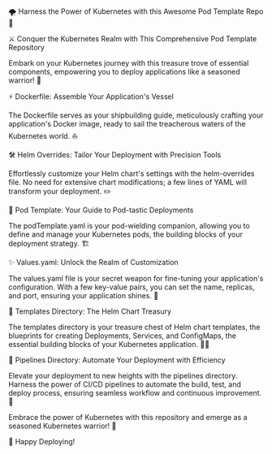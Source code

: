 🌪️ Harness the Power of Kubernetes with this Awesome Pod Template Repo 🚀

⚔️ Conquer the Kubernetes Realm with This Comprehensive Pod Template Repository

Embark on your Kubernetes journey with this treasure trove of essential components, empowering you to deploy applications like a seasoned warrior! 💪

⚡️ Dockerfile: Assemble Your Application's Vessel

The Dockerfile serves as your shipbuilding guide, meticulously crafting your application's Docker image, ready to sail the treacherous waters of the Kubernetes world. ⛵️

🛠️ Helm Overrides: Tailor Your Deployment with Precision Tools

Effortlessly customize your Helm chart's settings with the helm-overrides file. No need for extensive chart modifications; a few lines of YAML will transform your deployment. ✏️

🐉 Pod Template: Your Guide to Pod-tastic Deployments

The podTemplate.yaml is your pod-wielding companion, allowing you to define and manage your Kubernetes pods, the building blocks of your deployment strategy. 🏗️

✨ Values.yaml: Unlock the Realm of Customization

The values.yaml file is your secret weapon for fine-tuning your application's configuration. With a few key-value pairs, you can set the name, replicas, and port, ensuring your application shines. 🔑

🏦 Templates Directory: The Helm Chart Treasury

The templates directory is your treasure chest of Helm chart templates, the blueprints for creating Deployments, Services, and ConfigMaps, the essential building blocks of your Kubernetes application. 👷‍♀️

🦾 Pipelines Directory: Automate Your Deployment with Efficiency

Elevate your deployment to new heights with the pipelines directory. Harness the power of CI/CD pipelines to automate the build, test, and deploy process, ensuring seamless workflow and continuous improvement. 🤖

Embrace the power of Kubernetes with this repository and emerge as a seasoned Kubernetes warrior! 🦾

🎉 Happy Deploying!